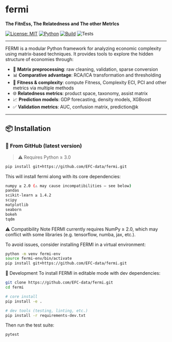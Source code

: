 # fermi

**The FitnEss, The Relatedness and The other MetrIcs**  

[![License: MIT](https://img.shields.io/badge/license-MIT-green.svg)](LICENSE)
[![Python](https://img.shields.io/badge/python-3.8+-blue.svg)](#)
[![Build](https://img.shields.io/badge/build-passing-brightgreen)](#)
![Tests](https://img.shields.io/badge/tests-passing-brightgreen?style=flat-square)

---

FERMI is a modular Python framework for analyzing economic complexity using matrix-based techniques.
It provides tools to explore the hidden structure of economies through:

- 🧹 **Matrix preprocessing**: raw cleaning, validation, sparse conversion
- 📊 **Comparative advantage**: RCA/ICA transformation and thresholding
- 🧠 **Fitness & complexity**: compute Fitness, Complexity ECI, PCI and other metrics via multiple methods
- 🌐 **Relatedness metrics**: product space, taxonomy, assist matrix
- 📈 **Prediction models**: GDP forecasting, density models, XGBoost
- ✅ **Validation metrics**: AUC, confusion matrix, prediction@k

---

## 📦 Installation

### 🔄 From GitHub (latest version)

> ⚠️ Requires Python ≥ 3.0

```bash
pip install git+https://github.com/EFC-data/fermi.git
```
This will install fermi along with its core dependencies:
```bash
numpy ≥ 2.0 (⚠️ may cause incompatibilities — see below)
pandas
scikit-learn ≥ 1.4.2
scipy
matplotlib
seaborn
bokeh
tqdm
```
⚠️ Compatibility Note
FERMI currently requires NumPy ≥ 2.0, which may conflict with some libraries (e.g. tensorflow, numba, jax, etc.).

To avoid issues, consider installing FERMI in a virtual environment:

```bash
python -m venv fermi-env
source fermi-env/bin/activate
pip install git+https://github.com/EFC-data/fermi.git
```

🧪 Development
To install FERMI in editable mode with dev dependencies:

```bash
git clone https://github.com/EFC-data/fermi.git
cd fermi

# core install
pip install -e .

# dev tools (testing, linting, etc.)
pip install -r requirements-dev.txt
```
Then run the test suite:
```bash
pytest
```


